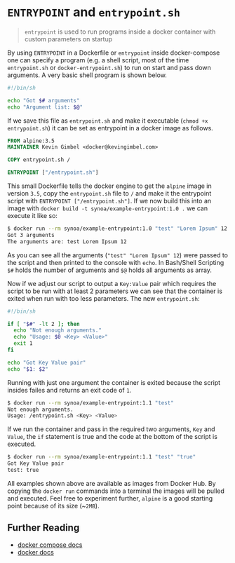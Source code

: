 # `ENTRYPOINT` and `entrypoint.sh`
> `entrypoint` is used to run programs inside a docker container with custom parameters on startup

By using `ENTRYPOINT` in a Dockerfile or `entrypoint` inside docker-compose one can specify a program (e.g. a shell script, most of the time `entrypoint.sh` or `docker-entrypoint.sh`) to run on start and pass down arguments. A very basic shell program is shown below.

```sh
#!/bin/sh

echo "Got $# arguments"
echo "Argument list: $@"
```

If we save this file as `entrypoint.sh` and make it executable (`chmod +x entrypoint.sh`) it can be set as entrypoint in a docker image as follows.

```dockerfile
FROM alpine:3.5
MAINTAINER Kevin Gimbel <docker@kevingimbel.com>

COPY entrypoint.sh /

ENTRYPOINT ["/entrypoint.sh"]
```

This small Dockerfile tells the docker engine to get the `alpine` image in version `3.5`, copy the `entrypoint.sh` file to `/` and make it the entrypoint script with `ENTRYPOINT ["/entrypoint.sh"]`. If we now build this into an image with `docker build -t synoa/example-entrypoint:1.0 .` we can execute it like so:
```sh
$ docker run --rm synoa/example-entrypoint:1.0 "test" "Lorem Ipsum" 12
Got 3 arguments
The arguments are: test Lorem Ipsum 12
```

As you can see all the arguments (`"test" "Lorem Ipsum" 12`) were passed to the script and then printed to the console with `echo`. In Bash/Shell Scripting `$#` holds the number of arguments and `$@` holds all arguments as array.

Now if we adjust our script to output a `Key:Value` pair which requires the script to be run with at least 2 parameters we can see that the container is exited when run with too less parameters. The new `entrypoint.sh`:

```sh
#!/bin/sh

if [ "$#" -lt 2 ]; then
  echo "Not enough arguments."
  echo "Usage: $0 <Key> <Value>"
  exit 1
fi

echo "Got Key Value pair"
echo "$1: $2"
```

Running with just one argument the container is exited because the script insides failes and returns an exit code of `1`.

```sh
$ docker run --rm synoa/example-entrypoint:1.1 "test"
Not enough arguments.
Usage: /entrypoint.sh <Key> <Value>
```

If we run the container and pass in the required two arguments, `Key` and  `Value`, the `if` statement is true and the code at the bottom of the script is executed.

```sh
$ docker run --rm synoa/example-entrypoint:1.1 "test" "true"
Got Key Value pair
test: true
```

All examples shown above are available as images from Docker Hub. By copying the `docker run` commands into a terminal the images will be pulled and executed. Feel free to experiment further, `alpine` is a good starting point because of its size (~`2MB`).

## Further Reading

- [docker compose docs](https://docs.docker.com/compose/compose-file/#/entrypoint)
- [docker docs](https://docs.docker.com/engine/reference/builder/#/entrypoint)

